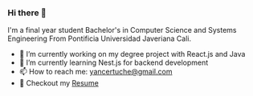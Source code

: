 ### Hi there 👋
I'm a final year student Bachelor's in Computer Science and Systems Engineering From Pontificia Universidad Javeriana Cali.
  
- 🔭 I’m currently working on my degree project with React.js and Java
- 🌱 I’m currently learning Nest.js for backend development
- 📫 How to reach me: yancertuche@gmail.com
- 📝 Checkout my <a href="">Resume</a>
<!--
**YanCarlosCertucheGrueso/YanCarlosCertucheGrueso** is a ✨ _special_ ✨ repository because its `README.md` (this file) appears on your GitHub profile.

Here are some ideas to get you started:

- 🔭 I’m currently working on ...
- 🌱 I’m currently learning ...
- 👯 I’m looking to collaborate on ...
- 🤔 I’m looking for help with ...
- 💬 Ask me about ...
- 📫 How to reach me: ...
- 😄 Pronouns: ...
- ⚡ Fun fact: ...
-->
